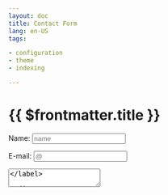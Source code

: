 ```yaml
---
layout: doc
title: Contact Form
lang: en-US
tags:

- configuration
- theme
- indexing

---
```


# {{ $frontmatter.title }}

<script setup>
//import Compo from '/components/Compo.vue'
//import Playground from '/components/Playground.vue'
//import Forms from '/components/Forms.vue'
// https://vuejs.org/guide/introduction.html#api-styles
// https://vuejs.org/guide/essentials/forms.html
import { ref } from 'vue'

const count = ref(0)
function increment() {
  count.value++
}

const message = ref("")
const email = ref("")
const text = ref("")
const name = ref("")
function send() {

    //message.value=""
    //email.value=""
    //text.value=""
    //name.value=""
}
</script>

<div>


<label>Name:
    <input v-model="name" placeholder="name">
</label>

<label>E-mail:
    <input v-model="email" placeholder="@" />
</label>

<label>
    <textarea v-model="message" placeholder="message" />
</label>

</div>


<button @click="send">Send Message</button>


<button submit="true" class="btn btn-primary">Submit</button>


<button @click="increment">Count iss: {{ count }}</button>

<div>
  <button @click="count++">Count isaaa: {{ count }}</button>
</div>


<style scoped>
button {
  font-weight: bold;
  color: gray;
  background-color: black;
}
</style>

<forms />
<playground />
<compo />



---

+ [Home](http://www.dialogware.com/)
+ [Documentation](http://docs.dialogware.com/)
